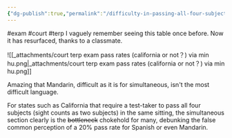 ```yaml
---
{"dg-publish":true,"permalink":"/difficulty-in-passing-all-four-subjects-70-in-the-same-sitting-in-state-court-interpreter-s-oral-exams-by-language/","tags":["#exam","#court","#terp"],"noteIcon":"2"}
---
```


#exam 
#court 
#terp 
I vaguely remember seeing this table once before. Now it has resurfaced, thanks to a classmate.

![[_attachments/court terp exam pass rates (california or not？) via min hu.png\|_attachments/court terp exam pass rates (california or not？) via min hu.png]]

Amazing that Mandarin, difficult as it is for simultaneous, isn't the most difficult language.

For states such as California that require a test-taker to pass all four subjects (sight counts as two subjects) in the same sitting, the simultaneous section clearly is the ~~bottleneck~~ chokehold for many, debunking the false common perception of a 20% pass rate for Spanish or even Mandarin.
